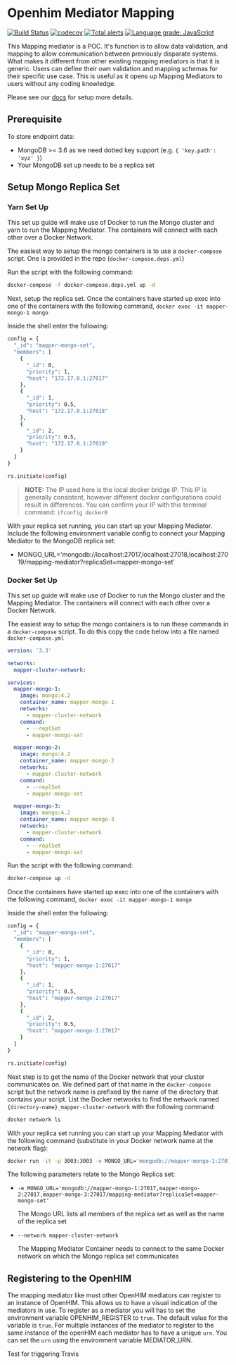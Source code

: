 # Openhim Mediator Mapping

[![Build Status](https://travis-ci.com/jembi/openhim-mediator-mapping.svg?branch=master)](https://travis-ci.org/jembi/openhim-mediator-mapping)
[![codecov](https://codecov.io/gh/jembi/openhim-mediator-mapping/branch/master/graph/badge.svg)](https://codecov.io/gh/jembi/openhim-mediator-mapping)
[![Total alerts](https://img.shields.io/lgtm/alerts/g/jembi/openhim-mediator-mapping.svg?logo=lgtm&logoWidth=18)](https://lgtm.com/projects/g/jembi/openhim-mediator-mapping/alerts/)
[![Language grade: JavaScript](https://img.shields.io/lgtm/grade/javascript/g/jembi/openhim-mediator-mapping.svg?logo=lgtm&logoWidth=18)](https://lgtm.com/projects/g/jembi/openhim-mediator-mapping/context:javascript)

This Mapping mediator is a POC. It's function is to allow data validation, and mapping to allow communication between previously disparate systems. What makes it different from other existing mapping mediators is that it is generic. Users can define their own validation and mapping schemas for their specific use case. This is useful as it opens up Mapping Mediators to users without any coding knowledge.

Please see our [docs](https://jembi.github.io/openhim-mediator-mapping/docs/setup) for setup more details.

## Prerequisite

To store endpoint data:

- MongoDB >= 3.6 as we need dotted key support (e.g. `{ 'key.path': 'xyz' }`)
- Your MongoDB set up needs to be a replica set

## Setup Mongo Replica Set

### Yarn Set Up

This set up guide will make use of Docker to run the Mongo cluster and yarn to run the Mapping Mediator. The containers will connect with each other over a Docker Network.

The easiest way to setup the mongo containers is to use a `docker-compose` script. One is provided in the repo (`docker-compose.deps.yml`)

Run the script with the following command:

```sh
docker-compose -f docker-compose.deps.yml up -d
```

Next, setup the replica set. Once the containers have started up exec into one of the containers with the following command, `docker exec -it mapper-mongo-1 mongo`

Inside the shell enter the following:

```sh
config = {
  "_id": "mapper-mongo-set",
  "members": [
    {
      "_id": 0,
      "priority": 1,
      "host": "172.17.0.1:27017"
    },
    {
      "_id": 1,
      "priority": 0.5,
      "host": "172.17.0.1:27018"
    },
    {
      "_id": 2,
      "priority": 0.5,
      "host": "172.17.0.1:27019"
    }
  ]
}

rs.initiate(config)
```

> **NOTE:** The IP used here is the local docker bridge IP. This IP is generally consistent, however different docker configurations could result in differences. You can confirm your IP with this terminal command: `ifconfig docker0`

With your replica set running, you can start up your Mapping Mediator. Include the following environment variable config to connect your Mapping Mediator to the MongoDB replica set:

- MONGO_URL='mongodb://localhost:27017,localhost:27018,localhost:27019/mapping-mediator?replicaSet=mapper-mongo-set'

### Docker Set Up

This set up guide will make use of Docker to run the Mongo cluster and the Mapping Mediator. The containers will connect with each other over a Docker Network.

The easiest way to setup the mongo containers is to run these commands in a `docker-compose` script. To do this copy the code below into a file named `docker-compose.yml`

```yaml
version: '3.3'

networks:
  mapper-cluster-network:

services:
  mapper-mongo-1:
    image: mongo:4.2
    container_name: mapper-mongo-1
    networks:
      - mapper-cluster-network
    command:
      - --replSet
      - mapper-mongo-set

  mapper-mongo-2:
    image: mongo:4.2
    container_name: mapper-mongo-2
    networks:
      - mapper-cluster-network
    command:
      - --replSet
      - mapper-mongo-set

  mapper-mongo-3:
    image: mongo:4.2
    container_name: mapper-mongo-3
    networks:
      - mapper-cluster-network
    command:
      - --replSet
      - mapper-mongo-set
```

Run the script with the following command:

```sh
docker-compose up -d
```

Once the containers have started up exec into one of the containers with the following command, `docker exec -it mapper-mongo-1 mongo`

Inside the shell enter the following:

```sh
config = {
  "_id": "mapper-mongo-set",
  "members": [
    {
      "_id": 0,
      "priority": 1,
      "host": "mapper-mongo-1:27017"
    },
    {
      "_id": 1,
      "priority": 0.5,
      "host": "mapper-mongo-2:27017"
    },
    {
      "_id": 2,
      "priority": 0.5,
      "host": "mapper-mongo-3:27017"
    }
  ]
}

rs.initiate(config)
```

Next step is to get the name of the Docker network that your cluster communicates on. We defined part of that name in the `docker-compose` script but the network name is prefixed by the name of the directory that contains your script. List the Docker networks to find the network named `{directory-name}_mapper-cluster-network` with the following command:

```sh
docker network ls
```

With your replica set running you can start up your Mapping Mediator with the following command (substitute in your Docker network name at the network flag):

```sh
docker run -it -p 3003:3003 -e MONGO_URL='mongodb://mapper-mongo-1:27017,mapper-mongo-2:27017,mapper-mongo:27017/mapping-mediator?replicaSet=mapper-mongo-set' --network {directory-name}_mapper-cluster-network jembi/openhim-mapping-mediator:latest
```

The following parameters relate to the Mongo Replica set:

- `-e MONGO_URL='mongodb://mapper-mongo-1:27017,mapper-mongo-2:27017,mapper-mongo-3:27017/mapping-mediator?replicaSet=mapper-mongo-set'`

  The Mongo URL lists all members of the replica set as well as the name of the replica set

- `--network mapper-cluster-network`

  The Mapping Mediator Container needs to connect to the same Docker network on which the Mongo replica set communicates

## Registering to the OpenHIM

The mapping mediator like most other OpenHIM mediators can register to an instance of OpenHIM. This allows us to have a visual indication of the mediators in use. To register as a mediator you will has to set the environment variable OPENHIM_REGISTER to `true`. The default value for the variable is `true`. For multiple instances of the mediator to register to the same instance of the openHIM each mediator has to have a unique `urn`. You can set the `urn` using the environment variable MEDIATOR_URN.

Test for triggering Travis
